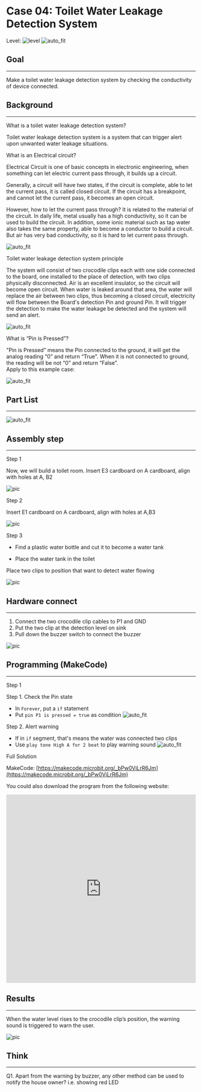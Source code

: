 # Case 04: Toilet Water Leakage Detection System

Level: ![level](images/level2.png)
![auto_fit](images/Case4/intro.png)<P>

## Goal
<HR>

Make a toilet water leakage detection system by checking the conductivity of device connected.<BR><P>

## Background
<HR>

<span id="subtitle">What is a toilet water leakage detection system?</span><P>
Toilet water leakage detection system is a system that can trigger alert upon unwanted water leakage situations.<BR><P>

<span id="subtitle">What is an Electrical circuit?</span><P>
Electrical Circuit is one of basic concepts in electronic engineering, when something can let electric current pass through, it builds up a circuit.<P>
Generally, a circuit will have two states, if the circuit is complete, able to let the current pass, it is called closed circuit. If the circuit has a breakpoint, and cannot let the current pass, it becomes an open circuit.<P>
However, how to let the current pass through? It is related to the material of the circuit. In daily life, metal usually has a high conductivity, so it can be used to build the circuit. In addition, some ionic material such as tap water also takes the same property, able to become a conductor to build a circuit. But air has very bad conductivity, so it is hard to let current pass through.<BR><P>


![auto_fit](images/Case4/Case4_bg1.png)


<span id="subtitle">Toilet water leakage detection system principle</span><P>

The system will consist of two crocodile clips each with one side connected to the board, one installed to the place of detection, with two clips physically disconnected. Air is an excellent insulator, so the circuit will become open circuit.  When water is leaked around that area, the water will replace the air between two clips, thus becoming a closed circuit, electricity will flow between the Board's detection Pin and ground Pin. It will trigger the detection to make the water leakage be detected and the system will send an alert.<BR><P>

![auto_fit](images/Case4/Case4_bg2.png)


<span id="subtitle">What is “Pin is Pressed”?</span><P>
"Pin is Pressed” means the Pin connected to the ground, it will get the analog reading “0” and return “True". When it is not connected to ground, the reading will be not “0” and return “False”.<BR>
Apply to this example case:<P>

![auto_fit](images/Case4/Case4_bg3.png)


## Part List
<HR>

![auto_fit](images/Case4/Case4_parts.png)<P>

## Assembly step
<HR>

<span id="subtitle">Step 1</span><P>
Now, we will build a toilet room. Insert E3 cardboard on A cardboard, align with holes at A, B2<BR><P>

![pic](images/Case4/Case4_ass1.png)<P>
<span id="subtitle">Step 2</span><P>
Insert E1 cardboard on A cardboard, align with holes at A,B3<BR><P>

![pic](images/Case4/Case4_ass2.png)<P>

<span id="subtitle">Step 3</span><P>
* Find a plastic water bottle and cut it to become a water tank<P>
* Place the water tank in the toilet<P>

Place two clips to position that want to detect water flowing
<BR><P>

![pic](images/Case4/Case4_ass3.png)<P>


## Hardware connect
<HR>

1. Connect the two crocodile clip cables to P1 and GND
2. Put the two clip at the detection level on sink
3. Pull down the buzzer switch to connect the buzzer


![pic](images/Case4/Case4_hardware.png)<P>

## Programming (MakeCode)
<HR>

<span id="subtitle">Step 1</span><P>
<span id="subtitle">Step 1. Check the Pin state</span>
* In `Forever`, put a `if` statement
* Put `pin P1 is pressed = true` as condition
![auto_fit](images/Case4/Case4_p1.png)<P>

<span id="subtitle">Step 2. Alert warning</span><P>
* If in `if` segment, that's means the water was connected two clips
* Use `play tone High A for 2 beat` to play warning sound
![auto_fit](images/Case4/Case4_p2.png)<P>


<span id="subtitle">Full Solution<BR><P>
MakeCode: [https://makecode.microbit.org/_bPw0ViLrR6Jm](https://makecode.microbit.org/_bPw0ViLrR6Jm)<BR><P>
You could also download the program from the following website:<BR>
<iframe src="https://makecode.microbit.org/#pub:_bPw0ViLrR6Jm" width="100%" height="500" frameborder="0"></iframe>


## Results
<HR>

When the water level rises to the crocodile clip’s position, the warning sound is triggered to warn the user.<BR><P>
![pic](images/Case4/Case4_result.gif)<P>

## Think
<HR>

Q1. Apart from the warning by buzzer, any other method can be used to notify the house owner? i.e. showing red LED<BR><P>

